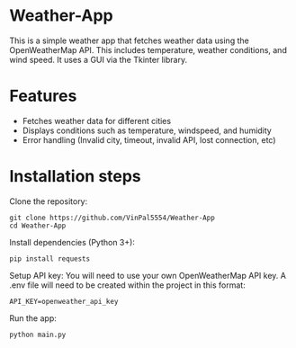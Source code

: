 # Weather-App

This is a simple weather app that fetches weather data using the OpenWeatherMap API. This includes temperature, weather conditions, and wind speed. It uses a GUI via the Tkinter library. 

# Features
- Fetches weather data for different cities
- Displays conditions such as temperature, windspeed, and humidity
- Error handling (Invalid city, timeout, invalid API, lost connection, etc)

# Installation steps
Clone the repository:
```
git clone https://github.com/VinPal5554/Weather-App
cd Weather-App
```
Install dependencies (Python 3+):
```
pip install requests
```
Setup API key:
You will need to use your own OpenWeatherMap API key. 
A .env file will need to be created within the project in this format:
```
API_KEY=openweather_api_key
```
Run the app:
```
python main.py
```

